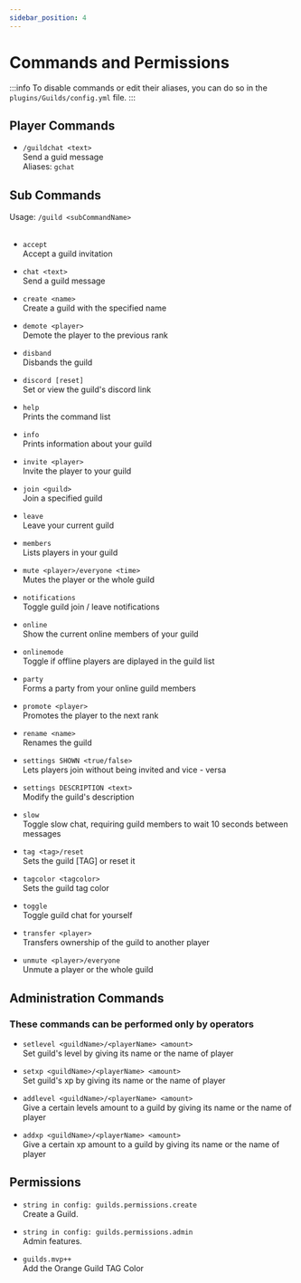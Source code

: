 ```yaml
---
sidebar_position: 4
---
```


# Commands and Permissions

:::info
To disable commands or edit their aliases, you can do so in the `plugins/Guilds/config.yml` file.
:::

## Player Commands

- `/guildchat <text>` <br/>
  Send a guid message <br/>
  Aliases: `gchat`

## Sub Commands

Usage: `/guild <subCommandName>` <br/> <br/>

- `accept` <br/>
  Accept a guild invitation <br/>

- `chat <text>` <br/>
  Send a guild message <br/>

- `create <name>` <br/>
  Create a guild with the specified name <br/>

- `demote <player>` <br/>
  Demote the player to the previous rank <br/>

- `disband` <br/>
  Disbands the guild <br/>

- `discord [reset]` <br/>
  Set or view the guild's discord link <br/>

- `help` <br/>
  Prints the command list <br/>

- `info` <br/>
  Prints information about your guild <br/>

- `invite <player>` <br/>
  Invite the player to your guild <br/>

- `join <guild>` <br/>
  Join a specified guild <br/>

- `leave` <br/>
  Leave your current guild <br/>

- `members` <br/>
  Lists players in your guild <br/>

- `mute <player>/everyone <time>` <br/>
  Mutes the player or the whole guild <br/>

- `notifications` <br/>
  Toggle guild join / leave notifications <br/>

- `online` <br/>
  Show the current online members of your guild <br/>

- `onlinemode` <br/>
  Toggle if offline players are diplayed in the guild list <br/>

- `party` <br/>
  Forms a party from your online guild members <br/>

- `promote <player>` <br/>
  Promotes the player to the next rank <br/>

- `rename <name>` <br/>
  Renames the guild <br/>

- `settings SHOWN <true/false>` <br/>
  Lets players join without being invited and vice - versa <br/>

- `settings DESCRIPTION <text>` <br/>
  Modify the guild's description <br/>

- `slow` <br/>
  Toggle slow chat, requiring guild members to wait 10 seconds between messages <br/>

- `tag <tag>/reset` <br/>
  Sets the guild [TAG] or reset it <br/>

- `tagcolor <tagcolor>` <br/>
  Sets the guild tag color <br/>

- `toggle` <br/>
  Toggle guild chat for yourself <br/>

- `transfer <player>` <br/>
  Transfers ownership of the guild to another player <br/>

- `unmute <player>/everyone` <br/>
  Unmute a player or the whole guild <br/>

## Administration Commands

### These commands can be performed only by operators

- `setlevel <guildName>/<playerName> <amount>` <br/>
  Set guild's level by giving its name or the name of player<br/>

- `setxp <guildName>/<playerName> <amount>` <br/>
  Set guild's xp by giving its name or the name of player<br/>

- `addlevel <guildName>/<playerName> <amount>` <br/>
  Give a certain levels amount to a guild by giving its name or the name of player<br/>

- `addxp <guildName>/<playerName> <amount>` <br/>
  Give a certain xp amount to a guild by giving its name or the name of player<br/>

## Permissions

- `string in config: guilds.permissions.create` <br/>
  Create a Guild.

- `string in config: guilds.permissions.admin` <br/>
  Admin features.

- `guilds.mvp++` <br/>
  Add the Orange Guild TAG Color